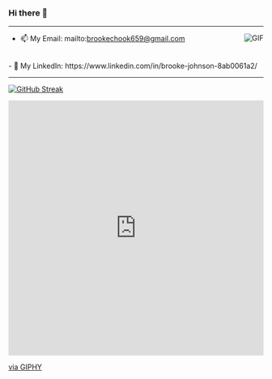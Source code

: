 ### Hi there 👋

---


<img align="right" alt="GIF" src="https://giphy.com/stickers/art-pixel-5xRW2cUKfcyQg" />

 - 📫 My Email: mailto:brookechook659@gmail.com
 <br>
 - 🔗 My LinkedIn: https://www.linkedin.com/in/brooke-johnson-8ab0061a2/
 <br>
 
 ---
 
[![GitHub Streak](https://github-readme-streak-stats.herokuapp.com/?user=oatMilk223&theme=tokyonight)](https://git.io/streak-stats)


<div style="width:100%;height:0;padding-bottom:100%;position:relative;"><iframe src="https://giphy.com/embed/5xRW2cUKfcyQg" width="100%" height="100%" style="position:absolute" frameBorder="0" class="giphy-embed" allowFullScreen></iframe></div><p><a href="https://giphy.com/stickers/art-pixel-5xRW2cUKfcyQg">via GIPHY</a></p>



